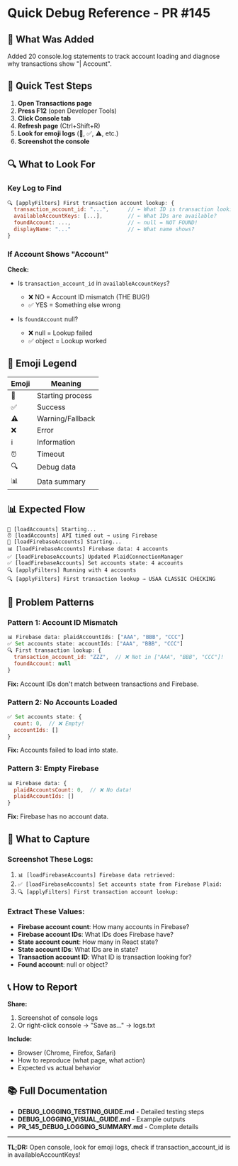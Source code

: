 # Quick Debug Reference - PR #145

## 🚀 What Was Added

Added 20 console.log statements to track account loading and diagnose why transactions show "| Account".

## 🎯 Quick Test Steps

1. **Open Transactions page**
2. **Press F12** (open Developer Tools)
3. **Click Console tab**
4. **Refresh page** (Ctrl+Shift+R)
5. **Look for emoji logs** (🔄, ✅, ⚠️, etc.)
6. **Screenshot the console**

## 🔍 What to Look For

### Key Log to Find
```javascript
🔍 [applyFilters] First transaction account lookup: {
  transaction_account_id: "...",      // ← What ID is transaction looking for?
  availableAccountKeys: [...],        // ← What IDs are available?
  foundAccount: ...,                  // ← null = NOT FOUND!
  displayName: "..."                  // ← What name shows?
}
```

### If Account Shows "Account"
**Check:**
- Is `transaction_account_id` in `availableAccountKeys`? 
  - ❌ NO = Account ID mismatch (THE BUG!)
  - ✅ YES = Something else wrong

- Is `foundAccount` null?
  - ❌ null = Lookup failed
  - ✅ object = Lookup worked

## 🎨 Emoji Legend

| Emoji | Meaning |
|-------|---------|
| 🔄 | Starting process |
| ✅ | Success |
| ⚠️ | Warning/Fallback |
| ❌ | Error |
| ℹ️ | Information |
| ⏰ | Timeout |
| 🔍 | Debug data |
| 📊 | Data summary |

## 📊 Expected Flow

```
🔄 [loadAccounts] Starting...
⏰ [loadAccounts] API timed out → using Firebase
🔄 [loadFirebaseAccounts] Starting...
📊 [loadFirebaseAccounts] Firebase data: 4 accounts
✅ [loadFirebaseAccounts] Updated PlaidConnectionManager
✅ [loadFirebaseAccounts] Set accounts state: 4 accounts
🔍 [applyFilters] Running with 4 accounts
🔍 [applyFilters] First transaction lookup → USAA CLASSIC CHECKING
```

## 🔴 Problem Patterns

### Pattern 1: Account ID Mismatch
```javascript
📊 Firebase data: plaidAccountIds: ["AAA", "BBB", "CCC"]
✅ Set accounts state: accountIds: ["AAA", "BBB", "CCC"]
🔍 First transaction lookup: {
  transaction_account_id: "ZZZ",  // ❌ Not in ["AAA", "BBB", "CCC"]!
  foundAccount: null
}
```
**Fix:** Account IDs don't match between transactions and Firebase.

### Pattern 2: No Accounts Loaded
```javascript
✅ Set accounts state: {
  count: 0,  // ❌ Empty!
  accountIds: []
}
```
**Fix:** Accounts failed to load into state.

### Pattern 3: Empty Firebase
```javascript
📊 Firebase data: {
  plaidAccountsCount: 0,  // ❌ No data!
  plaidAccountIds: []
}
```
**Fix:** Firebase has no account data.

## 📸 What to Capture

### Screenshot These Logs:
1. `📊 [loadFirebaseAccounts] Firebase data retrieved:`
2. `✅ [loadFirebaseAccounts] Set accounts state from Firebase Plaid:`
3. `🔍 [applyFilters] First transaction account lookup:`

### Extract These Values:
- **Firebase account count**: How many accounts in Firebase?
- **Firebase account IDs**: What IDs does Firebase have?
- **State account count**: How many in React state?
- **State account IDs**: What IDs are in state?
- **Transaction account ID**: What ID is transaction looking for?
- **Found account**: null or object?

## 📞 How to Report

**Share:**
1. Screenshot of console logs
2. Or right-click console → "Save as..." → logs.txt

**Include:**
- Browser (Chrome, Firefox, Safari)
- How to reproduce (what page, what action)
- Expected vs actual behavior

## 📚 Full Documentation

- **DEBUG_LOGGING_TESTING_GUIDE.md** - Detailed testing steps
- **DEBUG_LOGGING_VISUAL_GUIDE.md** - Example outputs
- **PR_145_DEBUG_LOGGING_SUMMARY.md** - Complete details

---

**TL;DR:** Open console, look for emoji logs, check if transaction_account_id is in availableAccountKeys!
